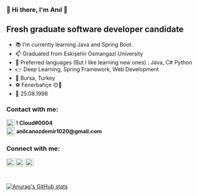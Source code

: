 ### 👋 Hi there, I'm Anıl 👋

## Fresh graduate software developer candidate

- 📚 I’m currently learning Java and Spring Boot.
- 📫 Graduated from Eskişehir Osmangazi University
- 🚀 Preferred languages (But I like learning new ones) : Java, C# Python
- 👉 Deep Learning, Spring Framework, Web Development
- 🚩 Bursa, Turkey
- ⚽ Fenerbahçe 🟡🔵
- 🎂 25.08.1998

### Contact with me:
<div><img align="center" alt="anilcanozdemir | Discord" width="22px" src="https://cdn.jsdelivr.net/npm/simple-icons@v3/icons/discord.svg" /> <b>! Cloud#0004</b> </div>
<div><img align="center" alt="anilcanozdemir | Gmail" width="22px" src="https://cdn.jsdelivr.net/npm/simple-icons@v3/icons/gmail.svg" /> <b> anilcanozdemir1020@gmail.com </b> </div>

### Connect with me:
<a href="https://open.spotify.com/user/ravensscry?si=45bfe08af72348d0" target="blank"><img align="left" alt="anilcanozdemir | Spotify" width="22px" src="https://cdn.jsdelivr.net/npm/simple-icons@v3/icons/spotify.svg" />
<a href="https://www.linkedin.com/in/anilcanozdemir/" target="blank"> <img align="left" alt="anilcanozdemir | LinkedIn" width="22px" src="https://cdn.jsdelivr.net/npm/simple-icons@v3/icons/linkedin.svg" />
<a href="https://www.instagram.com/anil.text/" target="blank"> <img align="left" alt="anilcanozdemir | Instagram" width="22px" src="https://cdn.jsdelivr.net/npm/simple-icons@v3/icons/instagram.svg" />

<br>
<br>
<br>
           
  
![Anurag's GitHub stats](https://github-readme-stats.vercel.app/api?username=anilcanozdemir&show_icons=true)
